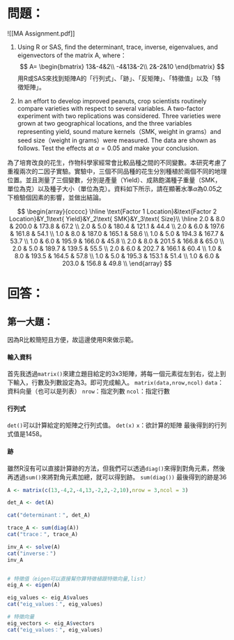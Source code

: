 # 問題：
![[MA Assignment.pdf]]
1. Using R or SAS, find the determinant, trace, inverse, eigenvalues, and eigenvectors of the matrix A, where：
$$
A=
\begin{bmatrix}
13&-4&2\\
-4&13&-2\\
2&-2&10
\end{bmatrix}
$$
用R或SAS來找到矩陣A的「行列式」、「跡」、「反矩陣」、「特徵值」以及「特徵矩陣」。

2. In an effort to develop improved peanuts, crop scientists routinely compare varieties with respect to several variables. A two-factor experiment with two replications was considered. Three varieties were grown at two geographical locations, and the three variables representing yield, sound mature kernels（SMK, weight in grams）and seed size（weight in grams）were measured. The data are shown as follows. Test the effects at $\alpha=0.05$ and make your conclusion.

為了培育改良的花生，作物科學家經常會比較品種之間的不同變數。本研究考慮了重複兩次的二因子實驗。實驗中，三個不同品種的花生分別種植於兩個不同的地理位置。並且測量了三個變數，分別是產量（Yield）、成熟飽滿種子重量（SMK，單位為克）以及種子大小（單位為克）。資料如下所示，請在顯著水準$\alpha$為0.05之下檢驗個因素的影響，並做出結論。

$$
\begin{array}{ccccc}
\hline
\text{Factor 1 Location}&\text{Factor 2 Location}&Y_1\text{ Yield}&Y_2\text{ SMK}&Y_3\text{ Size}\\
\hline
2.0	&	8.0	&	200.0	&	173.8	&	67.2	\\
2.0	&	5.0	&	180.4	&	121.1	&	44.4	\\
2.0	&	6.0	&	197.6	&	161.8	&	54.1	\\
1.0	&	8.0	&	187.0	&	165.1	&	58.6	\\
1.0	&	5.0	&	194.3	&	167.7	&	53.7	\\
1.0	&	6.0	&	195.9	&	166.0	&	45.8	\\
2.0	&	8.0	&	201.5	&	166.8	&	65.0	\\
2.0	&	5.0	&	189.7	&	139.5	&	55.5	\\
2.0	&	6.0	&	202.7	&	166.1	&	60.4	\\
1.0	&	8.0	&	193.5	&	164.5	&	57.8	\\
1.0	&	5.0	&	195.3	&	153.1	&	51.4	\\
1.0	&	6.0	&	203.0	&	156.8	&	49.8	\\
\end{array}
$$

# 回答：
## 第一大題：
因為R比較簡短且方便，故這邊使用R來做示範。
#### 輸入資料
首先我透過`matrix()`來建立題目給定的3x3矩陣，將每一個元素從左到右，從上到下輸入，行數及列數設定為3。即可完成輸入。
`matrix(data,nrow,ncol)`
`data`：資料向量（也可以是列表）
`nrow`：指定列數
`ncol`：指定行數
#### 行列式

`det()`可以計算給定的矩陣之行列式值。
`det(x)`
`x`：欲計算的矩陣
最後得到的行列式值是1458。
#### 跡
雖然R沒有可以直接計算跡的方法，但我們可以透過`diag()`來得到對角元素，然後再透過`sum()`來將對角元素加總，就可以得到跡。
`sum(diag())`
最後得到的跡是36

```R
A <- matrix(c(13,-4,2,-4,13,-2,2,-2,10),nrow = 3,ncol = 3)

det_A <- det(A)

cat("determinant：", det_A)

trace_A <- sum(diag(A))
cat("trace：", trace_A)

inv_A <- solve(A)
cat("inverse：")
inv_A


# 特徵值（eigen可以直接幫你算特徵植跟特徵向量,list）
eig_A <- eigen(A)

eig_values <- eig_A$values
cat("eig_values：", eig_values)

# 特徵向量
eig_vectors <- eig_A$vectors
cat("eig_values：", eig_values)
```
